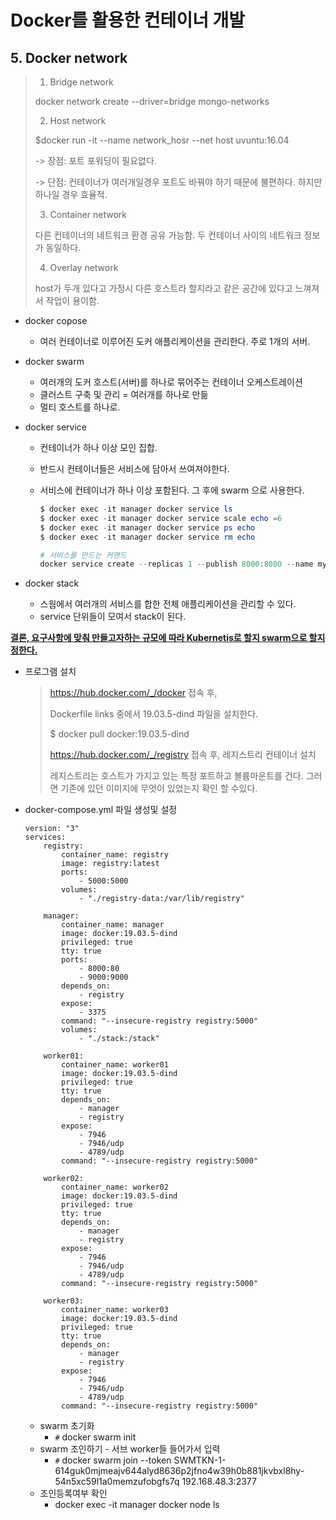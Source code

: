 # Docker를 활용한 컨테이너 개발

## 5. Docker network

>  1. Bridge network
>
>  docker network create --driver=bridge mongo-networks
>
>  2. Host network
>
>  $docker run -it --name network_hosr --net host uvuntu:16.04
>
>  -> 장점: 포트 포워딩이 필요없다.
>
>  -> 단점: 컨테이너가 여러개일경우 포트도 바꿔야 하기 때문에 불편하다. 하지만 하나일 경우 효율적.
>
>  3. Container network
>
>  다른 컨테이너의 네트워크 환경 공유 가능함. 두 컨테이너 사이의 네트워크 정보가 동일하다.
>
>  4. Overlay network
>
>  host가 두개 있다고 가정시 다른 호스트라 할지라고 같은 공간에 있다고 느껴져서 작업이 용이함.

+ docker copose
  
  + 여러 컨테이너로 이루어진 도커 애플리케이션을 관리한다. 주로 1개의 서버.
  
+ docker swarm
  
  + 여러개의 도커 호스트(서버)를 하나로 묶어주는 컨테이너 오케스트레이션
  + 클러스트 구축 및 관리 = 여러개를 하나로 만듦
  + 멀티 호스트를 하나로.
  
+ docker service
  + 컨테이너가 하나 이상 모인 집합. 
  
  + 반드시 컨테이너들은 서비스에 담아서 쓰여져야한다.
  
  + 서비스에 컨테이너가 하나 이상 포함된다. 그 후에 swarm 으로 사용한다.
  
    ```powershell
    $ docker exec -it manager docker service ls
    $ docker exec -it manager docker service scale echo =6
    $ docker exec -it manager docker service ps echo
    $ docker exec -it manager docker service rm echo
    ```
  
    ```powershell
    # 서비스를 만드는 커맨드
    docker service create --replicas 1 --publish 8000:8080 --name mybusybox registry:5000/busybox:latest
    ```
  
    
  
+ docker stack
  + 스웜에서 여러개의 서비스를 합한 전체 애플리케이션을 관리할 수 있다.
  + service 단위들이 모여서 stack이 된다.

 <u>**결론, 요구사항에 맞춰 만들고자하는 규모에 따라 Kubernetis로 할지 swarm으로 할지 정한다.**</u>



+ 프로그램 설치

  > https://hub.docker.com/_/docker 접속 후,
  >
  > Dockerfile links 중에서 19.03.5-dind 파일을 설치한다.
  >
  > $ docker pull docker:19.03.5-dind
  >
  > 
  >
  > https://hub.docker.com/_/registry 접속 후, 레지스트리 컨테이너 설치
  >
  > 레지스트리는 호스트가 가지고 있는 특정 포트하고 볼륨마운트를 건다. 그러면 기존에 있던 이미지에 무엇이 있었는지 확인 할 수있다.

  

+ docker-compose.yml 파일 생성및 설정

  ```
  version: "3"
  services: 
      registry:
          container_name: registry
          image: registry:latest
          ports: 
              - 5000:5000
          volumes: 
              - "./registry-data:/var/lib/registry"
  
      manager:
          container_name: manager
          image: docker:19.03.5-dind
          privileged: true
          tty: true
          ports:
              - 8000:80
              - 9000:9000
          depends_on: 
              - registry
          expose: 
              - 3375
          command: "--insecure-registry registry:5000"
          volumes: 
              - "./stack:/stack"
  
      worker01:
          container_name: worker01
          image: docker:19.03.5-dind
          privileged: true
          tty: true
          depends_on: 
              - manager
              - registry
          expose: 
              - 7946
              - 7946/udp
              - 4789/udp
          command: "--insecure-registry registry:5000"
  
      worker02:
          container_name: worker02
          image: docker:19.03.5-dind
          privileged: true
          tty: true
          depends_on: 
              - manager
              - registry
          expose: 
              - 7946
              - 7946/udp
              - 4789/udp
          command: "--insecure-registry registry:5000"
  
      worker03:
          container_name: worker03
          image: docker:19.03.5-dind
          privileged: true
          tty: true
          depends_on: 
              - manager
              - registry
          expose: 
              - 7946
              - 7946/udp
              - 4789/udp
          command: "--insecure-registry registry:5000"
  ```

  

  + swarm 초기화
    + `#` docker swarm init
  + swarm 조인하기 - 서브 worker들 들어가서 입력
    + `#` docker swarm join --token SWMTKN-1-614guk0mjmeajv644alyd8636p2jfno4w39h0b881jkvbxl8hy-54n5xc59l1a0memzufobgfs7q 192.168.48.3:2377
  + 조인등록여부 확인
    + docker exec -it manager docker node ls

